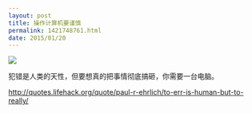 ```yaml
---
layout: post
title: 操作计算机要谨慎
permalink: 1421748761.html
date: 2015/01/20
---
```


![](http://img.teamkn.com/i/TjpUXf0k.png)

犯错是人类的天性，但要想真的把事情彻底搞砸，你需要一台电脑。

http://quotes.lifehack.org/quote/paul-r-ehrlich/to-err-is-human-but-to-really/
